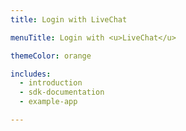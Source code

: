 ```yaml
---
title: Login with LiveChat

menuTitle: Login with <u>LiveChat</u>

themeColor: orange

includes:
  - introduction
  - sdk-documentation
  - example-app

---
```

